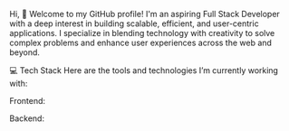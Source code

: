 Hi, 👋
Welcome to my GitHub profile! I'm an aspiring Full Stack Developer with a deep interest in building scalable, efficient, and user-centric applications. I specialize in blending technology with creativity to solve complex problems and enhance user experiences across the web and beyond.

💻 Tech Stack
Here are the tools and technologies I’m currently working with:

Frontend:



Backend:


